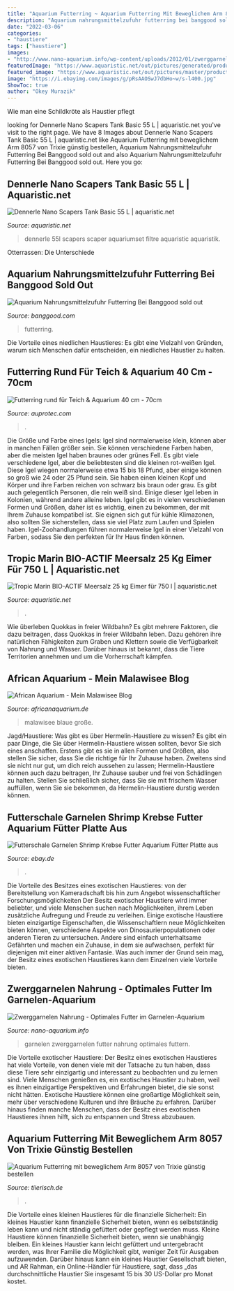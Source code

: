 ```yaml
---
title: "Aquarium Futterring ~ Aquarium Futterring Mit Beweglichem Arm 8057 Von Trixie Günstig Bestellen"
description: "Aquarium nahrungsmittelzufuhr futterring bei banggood sold out"
date: "2022-03-06"
categories:
- "haustiere"
tags: ["haustiere"]
images:
- "http://www.nano-aquarium.info/wp-content/uploads/2012/01/zwerggarnelen-nahrung.jpg"
featuredImage: "https://www.aquaristic.net/out/pictures/generated/product/1/540_340_75/dennerle_nanoscaperstank-basic55-l-led.jpg"
featured_image: "https://www.aquaristic.net/out/pictures/master/product/1/tropic-marin-10325bio-actifmeersalz25kg.jpg"
image: "https://i.ebayimg.com/images/g/pRsAAOSwJ7dbHo~w/s-l400.jpg"
ShowToc: true
author: "Okey Murazik"
---
```



Wie man eine Schildkröte als Haustier pflegt

	

		
looking for Dennerle Nano Scapers Tank Basic 55 L | aquaristic.net you've visit to the right page. We have 8 Images about Dennerle Nano Scapers Tank Basic 55 L | aquaristic.net like Aquarium Futterring mit beweglichem Arm 8057 von Trixie günstig bestellen, Aquarium Nahrungsmittelzufuhr Futterring Bei Banggood sold out and also Aquarium Nahrungsmittelzufuhr Futterring Bei Banggood sold out. Here you go:
		
    
## Dennerle Nano Scapers Tank Basic 55 L | Aquaristic.net

<img loading=lazy src="https://www.aquaristic.net/out/pictures/generated/product/1/540_340_75/dennerle_nanoscaperstank-basic55-l-led.jpg" onerror="this.onerror=null;this.src='https://tse3.mm.bing.net/th?id=OIP.77JPvQ7tVjhfXdB3DpXKZgAAAA&amp;pid=15.1';" alt="Dennerle Nano Scapers Tank Basic 55 L | aquaristic.net">

_Source: aquaristic.net_

>dennerle 55l scapers scaper aquariumset filtre aquaristic aquaristik. 

	

Otterrassen: Die Unterschiede

    
## Aquarium Nahrungsmittelzufuhr Futterring Bei Banggood Sold Out

<img loading=lazy src="http://img.banggood.com/thumb/water/oaupload/banggood/images/C9/5A/3b357a39-0694-4f3a-9795-1f2826667d3a.jpg" onerror="this.onerror=null;this.src='https://tse1.mm.bing.net/th?id=OIP.ihznTnC6dao2SCquiAPPTQHaHa&amp;pid=15.1';" alt="Aquarium Nahrungsmittelzufuhr Futterring Bei Banggood sold out">

_Source: banggood.com_

>futterring. 

	

Die Vorteile eines niedlichen Haustieres: Es gibt eine Vielzahl von Gründen, warum sich Menschen dafür entscheiden, ein niedliches Haustier zu halten.

    
## Futterring Rund Für Teich &amp; Aquarium 40 Cm - 70cm

<img loading=lazy src="https://auprotec.com/media/image/82/db/c0/20200827_090514-2_600x600.jpg" onerror="this.onerror=null;this.src='https://tse4.mm.bing.net/th?id=OIP.ANhHfoqtd18ftMPXRk1WewHaHa&amp;pid=15.1';" alt="Futterring rund für Teich &amp; Aquarium 40 cm - 70cm">

_Source: auprotec.com_

>. 

	

Die Größe und Farbe eines Igels: Igel sind normalerweise klein, können aber in manchen Fällen größer sein. Sie können verschiedene Farben haben, aber die meisten Igel haben braunes oder grünes Fell.
Es gibt viele verschiedene Igel, aber die beliebtesten sind die kleinen rot-weißen Igel. Diese Igel wiegen normalerweise etwa 15 bis 18 Pfund, aber einige können so groß wie 24 oder 25 Pfund sein. Sie haben einen kleinen Kopf und Körper und ihre Farben reichen von schwarz bis braun oder grau. Es gibt auch gelegentlich Personen, die rein weiß sind. Einige dieser Igel leben in Kolonien, während andere alleine leben.
Igel gibt es in vielen verschiedenen Formen und Größen, daher ist es wichtig, einen zu bekommen, der mit Ihrem Zuhause kompatibel ist. Sie eignen sich gut für kühle Klimazonen, also sollten Sie sicherstellen, dass sie viel Platz zum Laufen und Spielen haben. Igel-Zoohandlungen führen normalerweise Igel in einer Vielzahl von Farben, sodass Sie den perfekten für Ihr Haus finden können.

    
## Tropic Marin BIO-ACTIF Meersalz 25 Kg Eimer Für 750 L | Aquaristic.net

<img loading=lazy src="https://www.aquaristic.net/out/pictures/master/product/1/tropic-marin-10325bio-actifmeersalz25kg.jpg" onerror="this.onerror=null;this.src='https://tse1.mm.bing.net/th?id=OIP.6JoOvzTbcLZDsOJpj8-fyQHaIi&amp;pid=15.1';" alt="Tropic Marin BIO-ACTIF Meersalz 25 kg Eimer für 750 l | aquaristic.net">

_Source: aquaristic.net_

>. 

	

Wie überleben Quokkas in freier Wildbahn?
Es gibt mehrere Faktoren, die dazu beitragen, dass Quokkas in freier Wildbahn leben. Dazu gehören ihre natürlichen Fähigkeiten zum Graben und Klettern sowie die Verfügbarkeit von Nahrung und Wasser. Darüber hinaus ist bekannt, dass die Tiere Territorien annehmen und um die Vorherrschaft kämpfen.

    
## African Aquarium - Mein Malawisee Blog

<img loading=lazy src="https://www.africanaquarium.de/s/cc_images/teaserbox_2455816477.jpg?t=1426457153" onerror="this.onerror=null;this.src='https://tse3.mm.bing.net/th?id=OIP.AnuV6afmuP2No5ynhrYETAHaE8&amp;pid=15.1';" alt="African Aquarium - Mein Malawisee Blog">

_Source: africanaquarium.de_

>malawisee blaue große. 

	

Jagd/Haustiere: Was gibt es über Hermelin-Haustiere zu wissen?
Es gibt ein paar Dinge, die Sie über Hermelin-Haustiere wissen sollten, bevor Sie sich eines anschaffen. Erstens gibt es sie in allen Formen und Größen, also stellen Sie sicher, dass Sie die richtige für Ihr Zuhause haben. Zweitens sind sie nicht nur gut, um dich reich aussehen zu lassen; Hermelin-Haustiere können auch dazu beitragen, Ihr Zuhause sauber und frei von Schädlingen zu halten. Stellen Sie schließlich sicher, dass Sie sie mit frischem Wasser auffüllen, wenn Sie sie bekommen, da Hermelin-Haustiere durstig werden können.

    
## Futterschale Garnelen Shrimp Krebse Futter Aquarium Fütter Platte Aus

<img loading=lazy src="https://i.ebayimg.com/images/g/pRsAAOSwJ7dbHo~w/s-l400.jpg" onerror="this.onerror=null;this.src='https://tse3.mm.bing.net/th?id=OIP.xJy5kYtuVSrl5fwIM3gJFQAAAA&amp;pid=15.1';" alt="Futterschale Garnelen Shrimp Krebse Futter Aquarium Fütter Platte aus">

_Source: ebay.de_

>. 

	

Die Vorteile des Besitzes eines exotischen Haustieres: von der Bereitstellung von Kameradschaft bis hin zum Angebot wissenschaftlicher Forschungsmöglichkeiten
Der Besitz exotischer Haustiere wird immer beliebter, und viele Menschen suchen nach Möglichkeiten, ihrem Leben zusätzliche Aufregung und Freude zu verleihen. Einige exotische Haustiere bieten einzigartige Eigenschaften, die Wissenschaftlern neue Möglichkeiten bieten können, verschiedene Aspekte von Dinosaurierpopulationen oder anderen Tieren zu untersuchen. Andere sind einfach unterhaltsame Gefährten und machen ein Zuhause, in dem sie aufwachsen, perfekt für diejenigen mit einer aktiven Fantasie. Was auch immer der Grund sein mag, der Besitz eines exotischen Haustieres kann dem Einzelnen viele Vorteile bieten.

    
## Zwerggarnelen Nahrung - Optimales Futter Im Garnelen-Aquarium

<img loading=lazy src="http://www.nano-aquarium.info/wp-content/uploads/2012/01/zwerggarnelen-nahrung.jpg" onerror="this.onerror=null;this.src='https://tse1.mm.bing.net/th?id=OIP.pWwU5PbAt4SaDZuOf04xzwHaE8&amp;pid=15.1';" alt="Zwerggarnelen Nahrung - Optimales Futter im Garnelen-Aquarium">

_Source: nano-aquarium.info_

>garnelen zwerggarnelen futter nahrung optimales futtern. 

	

Die Vorteile exotischer Haustiere: Der Besitz eines exotischen Haustieres hat viele Vorteile, von denen viele mit der Tatsache zu tun haben, dass diese Tiere sehr einzigartig und interessant zu beobachten und zu lernen sind.
Viele Menschen genießen es, ein exotisches Haustier zu haben, weil es ihnen einzigartige Perspektiven und Erfahrungen bietet, die sie sonst nicht hätten. Exotische Haustiere können eine großartige Möglichkeit sein, mehr über verschiedene Kulturen und ihre Bräuche zu erfahren. Darüber hinaus finden manche Menschen, dass der Besitz eines exotischen Haustieres ihnen hilft, sich zu entspannen und Stress abzubauen.

    
## Aquarium Futterring Mit Beweglichem Arm 8057 Von Trixie Günstig Bestellen

<img loading=lazy src="https://d1xgwbtd738fj2.cloudfront.net/large/a/aquarium-futterring-mit-beweglichem-arm-1455025903.jpg" onerror="this.onerror=null;this.src='https://tse3.mm.bing.net/th?id=OIP.OdiK_afaYEuEW04apeNLzAHaHa&amp;pid=15.1';" alt="Aquarium Futterring mit beweglichem Arm 8057 von Trixie günstig bestellen">

_Source: tiierisch.de_

>. 

	

Die Vorteile eines kleinen Haustieres für die finanzielle Sicherheit: Ein kleines Haustier kann finanzielle Sicherheit bieten, wenn es selbstständig leben kann und nicht ständig gefüttert oder gepflegt werden muss.
Kleine Haustiere können finanzielle Sicherheit bieten, wenn sie unabhängig bleiben. Ein kleines Haustier kann leicht gefüttert und untergebracht werden, was Ihrer Familie die Möglichkeit gibt, weniger Zeit für Ausgaben aufzuwenden. Darüber hinaus kann ein kleines Haustier Gesellschaft bieten, und AR Rahman, ein Online-Händler für Haustiere, sagt, dass „das durchschnittliche Haustier Sie insgesamt 15 bis 30 US-Dollar pro Monat kostet.

